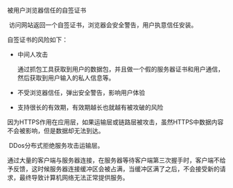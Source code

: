 

被用户浏览器信任的自签证书

​	访问网站返回一个自签证书，浏览器会安全警告，用户执意信任安装。

自签证书的风险如下：

- 中间人攻击

  ​	通过抓包工具获取到用户的数据包，并且做一个假的服务器证书和用户通信，然后获取到用户输入的私人信息等。

- 不受浏览器信任，弹出安全警告，影响用户体验

- 支持很长的有效期，有效期越长也就越有被攻破的风险



因为HTTPS作用在应用层，如果运输层或链路层被攻击，虽然HTTPS中数据内容不会被影响，但是数据却无法到达。

​	DDos分布式拒绝服务攻击运输层。

​		通过大量的客户端与服务器连接，在服务器等待客户端第三次握手时，客户端不给予反馈，这时候服务器连接缓冲区会被占满，当缓冲区满了之后，不会接受新的请求，最终导致计算机网络无法正常提供服务。 